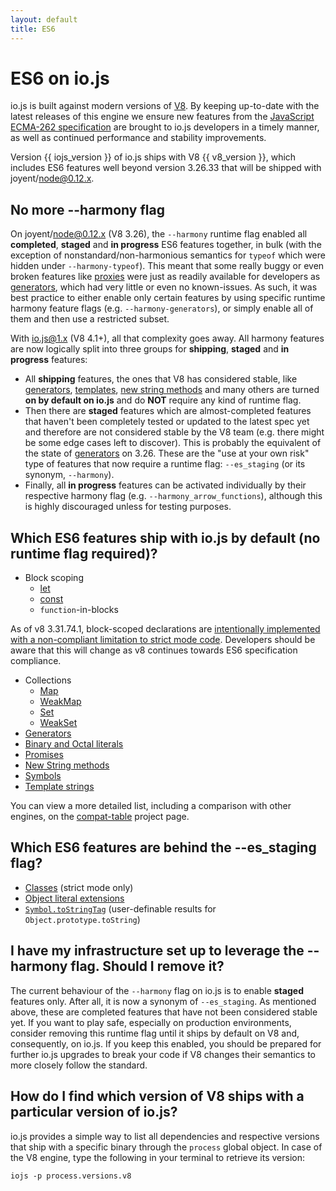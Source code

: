 ```yaml
---
layout: default
title: ES6
---
```


# ES6 on io.js

io.js is built against modern versions of [V8](https://code.google.com/p/v8/).
By keeping up-to-date with the latest releases of this engine we ensure new
features from the [JavaScript ECMA-262
specification](http://www.ecma-international.org/publications/standards/Ecma-262.htm)
are brought to io.js developers in a timely manner, as well as continued
performance and stability improvements.

Version {{ iojs_version }} of io.js ships with V8 {{ v8_version }}, which
includes ES6 features well beyond version 3.26.33 that will be shipped with
joyent/node@0.12.x.

## No more --harmony flag

On joyent/node@0.12.x (V8 3.26), the `--harmony` runtime flag enabled all
**completed**, **staged** and **in progress** ES6 features together, in bulk
(with the exception of nonstandard/non-harmonious semantics for `typeof` which
were hidden under `--harmony-typeof`). This meant that some really buggy or even
broken features like
[proxies](https://developer.mozilla.org/en-US/docs/Web/JavaScript/Reference/Global_Objects/Proxy)
were just as readily available for developers as
[generators](https://developer.mozilla.org/en-US/docs/Web/JavaScript/Reference/Statements/function*),
which had very little or even no known-issues. As such, it was best practice to
either enable only certain features by using specific runtime harmony feature
flags (e.g. `--harmony-generators`), or simply enable all of them and then use a
restricted subset.

With io.js@1.x (V8 4.1+), all that complexity goes away. All harmony features
are now logically split into three groups for **shipping**, **staged** and **in
progress** features:

 * All **shipping** features, the ones that V8 has considered stable, like <a
   href="https://developer.mozilla.org/en-US/docs/Web/JavaScript/Reference/Statements/function*">generators</a>,
   <a
   href="https://developer.mozilla.org/en-US/docs/Web/JavaScript/Reference/template_strings">templates</a>,
   <a
   href="https://developer.mozilla.org/en-US/docs/Web/JavaScript/New_in_JavaScript/ECMAScript_6_support_in_Mozilla#Additions_to_the_String_object">new
   string methods</a> and many others are turned **on by default on io.js** and
   do **NOT** require any kind of runtime flag.
 * Then there are **staged** features which are almost-completed features that
   haven't been completely tested or updated to the latest spec yet and
   therefore are not considered stable by the V8 team (e.g. there might be some
   edge cases left to discover). This is probably the equivalent of the state of
   <a
   href="https://developer.mozilla.org/en-US/docs/Web/JavaScript/Reference/Statements/function*">generators</a>
   on 3.26. These are the "use at your own risk" type of features that now
   require a runtime flag: `--es_staging` (or its synonym, `--harmony`).
 * Finally, all **in progress** features can be activated individually by their
   respective harmony flag (e.g. `--harmony_arrow_functions`), although this is
   highly discouraged unless for testing purposes.

## Which ES6 features ship with io.js by default (no runtime flag required)?

 * Block scoping
   * <a href="https://developer.mozilla.org/en-US/docs/Web/JavaScript/Reference/Statements/let">let</a>
   * <a href="https://developer.mozilla.org/en-US/docs/Web/JavaScript/Reference/Statements/const">const</a>
   * `function`-in-blocks

As of v8 3.31.74.1, block-scoped declarations are <a
href="https://groups.google.com/forum/#!topic/v8-users/3UXNCkAU8Es">intentionally
implemented with a non-compliant limitation to strict mode code</a>. Developers
should be aware that this will change as v8 continues towards ES6 specification
compliance.

 * Collections
   * <a href="https://developer.mozilla.org/en-US/docs/Web/JavaScript/Reference/Global_Objects/Map">Map</a>
   * <a href="https://developer.mozilla.org/en-US/docs/Web/JavaScript/Reference/Global_Objects/WeakMap">WeakMap</a>
   * <a href="https://developer.mozilla.org/en-US/docs/Web/JavaScript/Reference/Global_Objects/Set">Set</a>
   * <a href="https://developer.mozilla.org/en-US/docs/Web/JavaScript/Reference/Global_Objects/WeakSet">WeakSet</a>
 * <a href="https://developer.mozilla.org/en-US/docs/Web/JavaScript/Reference/Statements/function*">Generators</a>
 * <a href="https://developer.mozilla.org/en-US/docs/Web/JavaScript/Reference/Lexical_grammar#Numeric_literals">Binary and Octal literals</a>
 * <a href="https://developer.mozilla.org/en-US/docs/Web/JavaScript/Reference/Global_Objects/Promise">Promises</a>
 * <a href="https://developer.mozilla.org/en-US/docs/Web/JavaScript/New_in_JavaScript/ECMAScript_6_support_in_Mozilla#Additions_to_the_String_object">New String methods</a>
 * <a href="https://developer.mozilla.org/en-US/docs/Web/JavaScript/Reference/Global_Objects/Symbol">Symbols</a>
 * <a href="https://developer.mozilla.org/en-US/docs/Web/JavaScript/Reference/template_strings">Template strings</a>

You can view a more detailed list, including a comparison with other engines, on the <a href="https://kangax.github.io/compat-table/es6/">compat-table</a> project page.

## Which ES6 features are behind the --es_staging flag?

 * <a href="https://github.com/lukehoban/es6features#classes">Classes</a> (strict mode only)
 * <a href="https://github.com/lukehoban/es6features#enhanced-object-literals">Object literal extensions</a></li>
 * <a href="https://developer.mozilla.org/en-US/docs/Web/JavaScript/Reference/Global_Objects/Symbol">`Symbol.toStringTag`</a> (user-definable results for `Object.prototype.toString`)

## I have my infrastructure set up to leverage the --harmony flag. Should I remove it?

The current behaviour of the `--harmony` flag on io.js is to enable **staged**
features only. After all, it is now a synonym of `--es_staging`. As mentioned
above, these are completed features that have not been considered stable yet. If
you want to play safe, especially on production environments, consider removing
this runtime flag until it ships by default on V8 and, consequently, on io.js.
If you keep this enabled, you should be prepared for further io.js upgrades to
break your code if V8 changes their semantics to more closely follow the
standard.

## How do I find which version of V8 ships with a particular version of io.js?

io.js provides a simple way to list all dependencies and respective versions
that ship with a specific binary through the `process` global object. In case of
the V8 engine, type the following in your terminal to retrieve its version:

```
iojs -p process.versions.v8
```

